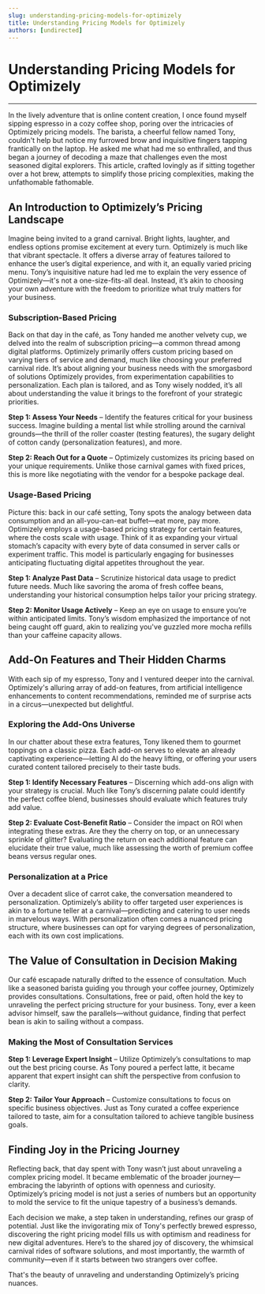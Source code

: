 ```yaml
---
slug: understanding-pricing-models-for-optimizely
title: Understanding Pricing Models for Optimizely
authors: [undirected]
---
```



# Understanding Pricing Models for Optimizely

---

In the lively adventure that is online content creation, I once found myself sipping espresso in a cozy coffee shop, poring over the intricacies of Optimizely pricing models. The barista, a cheerful fellow named Tony, couldn't help but notice my furrowed brow and inquisitive fingers tapping frantically on the laptop. He asked me what had me so enthralled, and thus began a journey of decoding a maze that challenges even the most seasoned digital explorers. This article, crafted lovingly as if sitting together over a hot brew, attempts to simplify those pricing complexities, making the unfathomable fathomable.

## An Introduction to Optimizely’s Pricing Landscape

Imagine being invited to a grand carnival. Bright lights, laughter, and endless options promise excitement at every turn. Optimizely is much like that vibrant spectacle. It offers a diverse array of features tailored to enhance the user’s digital experience, and with it, an equally varied pricing menu. Tony’s inquisitive nature had led me to explain the very essence of Optimizely—it's not a one-size-fits-all deal. Instead, it’s akin to choosing your own adventure with the freedom to prioritize what truly matters for your business.

### Subscription-Based Pricing

Back on that day in the café, as Tony handed me another velvety cup, we delved into the realm of subscription pricing—a common thread among digital platforms. Optimizely primarily offers custom pricing based on varying tiers of service and demand, much like choosing your preferred carnival ride. It’s about aligning your business needs with the smorgasbord of solutions Optimizely provides, from experimentation capabilities to personalization. Each plan is tailored, and as Tony wisely nodded, it’s all about understanding the value it brings to the forefront of your strategic priorities.

**Step 1: Assess Your Needs** – Identify the features critical for your business success. Imagine building a mental list while strolling around the carnival grounds—the thrill of the roller coaster (testing features), the sugary delight of cotton candy (personalization features), and more.

**Step 2: Reach Out for a Quote** – Optimizely customizes its pricing based on your unique requirements. Unlike those carnival games with fixed prices, this is more like negotiating with the vendor for a bespoke package deal.

### Usage-Based Pricing

Picture this: back in our café setting, Tony spots the analogy between data consumption and an all-you-can-eat buffet—eat more, pay more. Optimizely employs a usage-based pricing strategy for certain features, where the costs scale with usage. Think of it as expanding your virtual stomach’s capacity with every byte of data consumed in server calls or experiment traffic. This model is particularly engaging for businesses anticipating fluctuating digital appetites throughout the year.

**Step 1: Analyze Past Data** – Scrutinize historical data usage to predict future needs. Much like savoring the aroma of fresh coffee beans, understanding your historical consumption helps tailor your pricing strategy.

**Step 2: Monitor Usage Actively** – Keep an eye on usage to ensure you’re within anticipated limits. Tony’s wisdom emphasized the importance of not being caught off guard, akin to realizing you've guzzled more mocha refills than your caffeine capacity allows.

## Add-On Features and Their Hidden Charms

With each sip of my espresso, Tony and I ventured deeper into the carnival. Optimizely's alluring array of add-on features, from artificial intelligence enhancements to content recommendations, reminded me of surprise acts in a circus—unexpected but delightful.

### Exploring the Add-Ons Universe

In our chatter about these extra features, Tony likened them to gourmet toppings on a classic pizza. Each add-on serves to elevate an already captivating experience—letting AI do the heavy lifting, or offering your users curated content tailored precisely to their taste buds.

**Step 1: Identify Necessary Features** – Discerning which add-ons align with your strategy is crucial. Much like Tony’s discerning palate could identify the perfect coffee blend, businesses should evaluate which features truly add value.

**Step 2: Evaluate Cost-Benefit Ratio** – Consider the impact on ROI when integrating these extras. Are they the cherry on top, or an unnecessary sprinkle of glitter? Evaluating the return on each additional feature can elucidate their true value, much like assessing the worth of premium coffee beans versus regular ones.

### Personalization at a Price

Over a decadent slice of carrot cake, the conversation meandered to personalization. Optimizely’s ability to offer targeted user experiences is akin to a fortune teller at a carnival—predicting and catering to user needs in marvelous ways. With personalization often comes a nuanced pricing structure, where businesses can opt for varying degrees of personalization, each with its own cost implications.

## The Value of Consultation in Decision Making

Our café escapade naturally drifted to the essence of consultation. Much like a seasoned barista guiding you through your coffee journey, Optimizely provides consultations. Consultations, free or paid, often hold the key to unraveling the perfect pricing structure for your business. Tony, ever a keen advisor himself, saw the parallels—without guidance, finding that perfect bean is akin to sailing without a compass.

### Making the Most of Consultation Services

**Step 1: Leverage Expert Insight** – Utilize Optimizely’s consultations to map out the best pricing course. As Tony poured a perfect latte, it became apparent that expert insight can shift the perspective from confusion to clarity.

**Step 2: Tailor Your Approach** – Customize consultations to focus on specific business objectives. Just as Tony curated a coffee experience tailored to taste, aim for a consultation tailored to achieve tangible business goals.

## Finding Joy in the Pricing Journey

Reflecting back, that day spent with Tony wasn’t just about unraveling a complex pricing model. It became emblematic of the broader journey—embracing the labyrinth of options with openness and curiosity. Optimizely’s pricing model is not just a series of numbers but an opportunity to mold the service to fit the unique tapestry of a business’s demands.

Each decision we make, a step taken in understanding, refines our grasp of potential. Just like the invigorating mix of Tony's perfectly brewed espresso, discovering the right pricing model fills us with optimism and readiness for new digital adventures. Here’s to the shared joy of discovery, the whimsical carnival rides of software solutions, and most importantly, the warmth of community—even if it starts between two strangers over coffee.

That's the beauty of unraveling and understanding Optimizely’s pricing nuances.